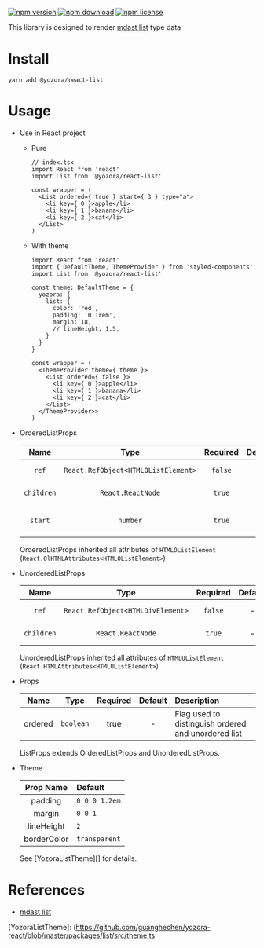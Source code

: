 [![npm version](https://img.shields.io/npm/v/@yozora/react-list.svg)](https://www.npmjs.com/package/@yozora/react-list)
[![npm download](https://img.shields.io/npm/dm/@yozora/react-list.svg)](https://www.npmjs.com/package/@yozora/react-list)
[![npm license](https://img.shields.io/npm/l/@yozora/react-list.svg)](https://www.npmjs.com/package/@yozora/react-list)


This library is designed to render [mdast list][] type data


# Install

  ```shell
  yarn add @yozora/react-list
  ```

# Usage
  * Use in React project

    - Pure

      ```tsx
      // index.tsx
      import React from 'react'
      import List from '@yozora/react-list'

      const wrapper = (
        <List ordered={ true } start={ 3 } type="a">
          <li key={ 0 }>apple</li>
          <li key={ 1 }>banana</li>
          <li key={ 2 }>cat</li>
        </List>
      )
      ```

    - With theme

      ```tsx
      import React from 'react'
      import { DefaultTheme, ThemeProvider } from 'styled-components'
      import List from '@yozora/react-list'

      const theme: DefaultTheme = {
        yozora: {
          list: {
            color: 'red',
            padding: '0 1rem',
            margin: 18,
            // lineHeight: 1.5,
          }
        }
      }

      const wrapper = (
        <ThemeProvider theme={ theme }>
          <List ordered={ false }>
            <li key={ 0 }>apple</li>
            <li key={ 1 }>banana</li>
            <li key={ 2 }>cat</li>
          </List>
        </ThemeProvider>>
      )
      ```

  * OrderedListProps

     Name       | Type                                | Required  | Default | Description
    :----------:|:---------------------------------:|:---------:|:-------:|:-------------
     `ref`      | `React.RefObject<HTMLOListElement>` | `false`   | -       | Forwarded ref callback
     `children` | `React.ReactNode`                   | `true`    | -       | OrderedList content
     `start`    | `number`                            | `true`    | -       | OrderedList start number

    OrderedListProps inherited all attributes of `HTMLOListElement` (`React.OlHTMLAttributes<HTMLOListElement>`)

  * UnorderedListProps

     Name       | Type                              | Required  | Default | Description
    :----------:|:---------------------------------:|:---------:|:-------:|:-------------
     `ref`      | `React.RefObject<HTMLDivElement>` | `false`   | -       | Forwarded ref callback
     `children` | `React.ReactNode`                 | `true`    | -       | UnorderedList content

    UnorderedListProps inherited all attributes of `HTMLUListElement` (`React.HTMLAttributes<HTMLUListElement>`)

  * Props

     Name       | Type      | Required  | Default | Description
    :----------:|:---------:|:---------:|:-------:|:-------------
     ordered    | `boolean` | true      | -       | Flag used  to distinguish ordered and unordered list

    ListProps extends OrderedListProps and UnorderedListProps.

  * Theme

     Prop Name    | Default
    :------------:|:--------------
     padding      | `0 0 0 1.2em`
     margin       | `0 0 1`
     lineHeight   | `2`
     borderColor  | `transparent`

    See [YozoraListTheme][] for details.


# References

  - [mdast list][]


[mdast list]: https://github.com/syntax-tree/mdast#list
[YozoraListTheme]: (https://github.com/guanghechen/yozora-react/blob/master/packages/list/src/theme.ts
